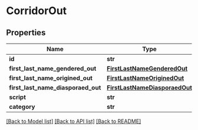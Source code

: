 # CorridorOut

## Properties
Name | Type | Description | Notes
------------ | ------------- | ------------- | -------------
**id** | **str** |  | [optional] 
**first_last_name_gendered_out** | [**FirstLastNameGenderedOut**](FirstLastNameGenderedOut.md) |  | [optional] 
**first_last_name_origined_out** | [**FirstLastNameOriginedOut**](FirstLastNameOriginedOut.md) |  | [optional] 
**first_last_name_diasporaed_out** | [**FirstLastNameDiasporaedOut**](FirstLastNameDiasporaedOut.md) |  | [optional] 
**script** | **str** |  | [optional] 
**category** | **str** |  | [optional] 

[[Back to Model list]](../README.md#documentation-for-models) [[Back to API list]](../README.md#documentation-for-api-endpoints) [[Back to README]](../README.md)


